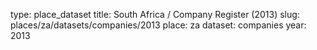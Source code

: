 type: place_dataset
title: South Africa / Company Register (2013)
slug: places/za/datasets/companies/2013
place: za
dataset: companies
year: 2013
